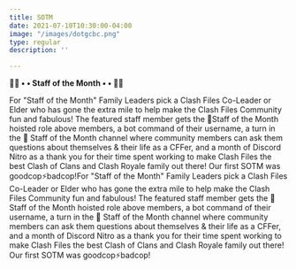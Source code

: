 ```yaml
---
title: SOTM
date: 2021-07-10T10:30:00-04:00
image: "/images/dotgcbc.png"
type: regular
description: ''

---
```

**🦸‍♀️ • • Staff of the Month • • 🦸‍♂️**

For "Staff of the Month" Family Leaders pick a Clash Files Co-Leader or Elder who has gone the extra mile to help make the Clash Files Community fun and fabulous! The featured staff member gets the 🦸Staff of the Month hoisted role above members, a bot command of their username, a turn in the 👔 Staff of the Month channel where community members can ask them questions about themselves & their life as a CFFer, and a month of Discord Nitro as a thank you for their time spent working to make Clash Files the best Clash of Clans and Clash Royale family out there! Our first SOTM was goodcop⚡badcop!For "Staff of the Month" Family Leaders pick a Clash Files Co-Leader or Elder who has gone the extra mile to help make the Clash Files Community fun and fabulous! The featured staff member gets the 🦸Staff of the Month hoisted role above members, a bot command of their username, a turn in the 👔 Staff of the Month channel where community members can ask them questions about themselves & their life as a CFFer, and a month of Discord Nitro as a thank you for their time spent working to make Clash Files the best Clash of Clans and Clash Royale family out there! Our first SOTM was goodcop⚡badcop!
